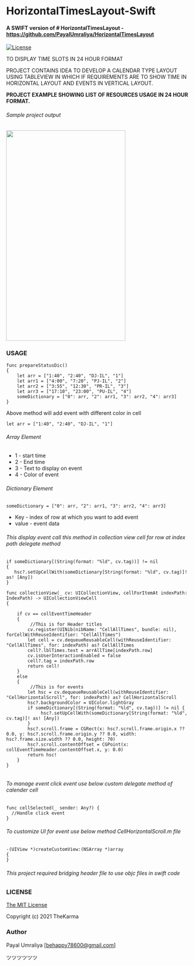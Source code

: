 # HorizontalTimesLayout-Swift

#### A SWIFT version of # HorizontalTimesLayout - https://github.com/PayalUmraliya/HorizontalTimesLayout

[![License](http://img.shields.io/:license-mit-blue.svg)](https://github.com/PayalUmraliya/HorizontalTimesLayout/blob/master/LICENSE)


TO DISPLAY TIME SLOTS IN 24 HOUR FORMAT

PROJECT CONTAINS IDEA TO DEVELOP A CALENDAR TYPE LAYOUT USING TABLEVIEW IN WHICH IF REQUIREMENTS ARE  TO SHOW TIME IN HORIZONTAL LAYOUT AND EVENTS IN VERTICAL LAYOUT.

**PROJECT EXAMPLE SHOWING LIST OF RESOURCES USAGE IN 24 HOUR FORMAT.**

###### Sample project output

<img src="https://github.com/PayalUmraliya/HorizontalTimesLayout/blob/master/pucalender.gif" width="320" height="564"/>

### USAGE

````
func prepareStatusDic() 
{
    let arr = ["1:40", "2:40", "DJ-IL", "1"]
    let arr1 = ["4:00", "7:20", "PJ-IL", "2"]
    let arr2 = ["3:55", "12:30", "PR-IL", "3"]
    let arr3 = ["17:10", "23:00", "PU-IL", "4"]
    someDictionary = ["0": arr, "2": arr1, "3": arr2, "4": arr3]
}
````
Above method will add event with different color in cell

````
let arr = ["1:40", "2:40", "DJ-IL", "1"]
````
###### Array Element

* 1 - start time
* 2 - End time
* 3 - Text to display on event
* 4 - Color of event

###### Dictionary Element

````
someDictionary = ["0": arr, "2": arr1, "3": arr2, "4": arr3]
````

* Key - index of row at which you want to add event
* value - event data

###### This display event call this method in collection view cell for row at index path delegate method

````
if someDictionary[(String(format: "%ld", cv.tag))] != nil 
{
   hsc?.setUpCellWith(someDictionary[String(format: "%ld", cv.tag)]! as! [Any])
}
````

````
func collectionView(_ cv: UICollectionView, cellForItemAt indexPath: IndexPath) -> UICollectionViewCell
{
   
    if cv == collEventTimeHeader
    {
         //This is for Header titles
        cv.register(UINib(nibName: "CellAllTimes", bundle: nil), forCellWithReuseIdentifier: "CellAllTimes")
        let cell = cv.dequeueReusableCell(withReuseIdentifier: "CellAllTimes", for: indexPath) as? CellAllTimes
        cell?.lblTimes.text = arrAllTime[indexPath.row]
        cv.isUserInteractionEnabled = false
        cell?.tag = indexPath.row
        return cell!
    }
    else
    {
         //This is for events
        let hsc = cv.dequeueReusableCell(withReuseIdentifier: "CellHorizontalScroll", for: indexPath) as? CellHorizontalScroll
        hsc?.backgroundColor = UIColor.lightGray
        if someDictionary[(String(format: "%ld", cv.tag))] != nil {
             hsc?.setUpCellWith(someDictionary[String(format: "%ld", cv.tag)]! as! [Any])
        }
        hsc?.scroll.frame = CGRect(x: hsc?.scroll.frame.origin.x ?? 0.0, y: hsc?.scroll.frame.origin.y ?? 0.0, width: hsc?.frame.size.width ?? 0.0, height: 70)
        hsc?.scroll.contentOffset = CGPoint(x: collEventTimeHeader.contentOffset.x, y: 0.0)
        return hsc!
    }
}


````

###### To manage event click event use below custom delegate method of calender cell
````
func cellSelected(_ sender: Any?) {
  //Handle click event
}

````

###### To customize UI for event use below method CellHorizontalScroll.m file

````
-(UIView *)createCustomView:(NSArray *)array
{
}
````

###### This project required bridging header file to use objc files in swift code


### LICENSE

[The MIT License](LICENSE)

Copyright (c) 2021 TheKarma

### Author

Payal Umraliya [behappy78600@gmail.com]

ツツツツツツ
